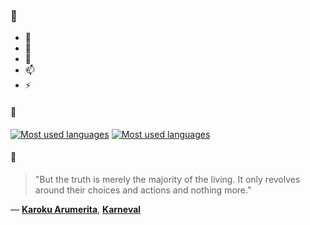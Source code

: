 ### 👋

- 🔭
- 🌱
- 💬
- 📫
- ⚡

#### 🧏

[![Most used languages](https://github-readme-stats-aynah.vercel.app/api/top-langs/?username=aynh&theme=solarized-dark&langs_count=6&layout=compact&hide_title=true)](https://github.com/anuraghazra/github-readme-stats#gh-dark-mode-only)
[![Most used languages](https://github-readme-stats-aynah.vercel.app/api/top-langs/?username=aynh&theme=solarized-light&langs_count=6&layout=compact&hide_title=true)](https://github.com/anuraghazra/github-readme-stats#gh-light-mode-only)

#### 💬

> "But the truth is merely the majority of the living. It only revolves around their choices and actions and nothing more."

&mdash; [**Karoku Arumerita**](https://myanimelist.net/character.php?q=Karoku%20Arumerita&cat=character), [**Karneval**](https://myanimelist.net/search/all?q=Karneval&cat=all)
